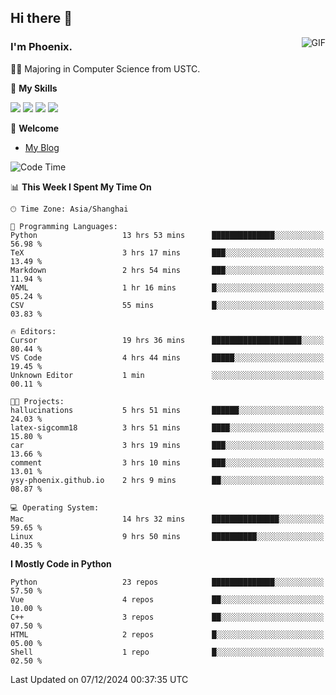 ## Hi there 👋
<img align="right" alt="GIF" src="https://raw.githubusercontent.com/JoeyBling/JoeyBling/master/pic/pusheencode.gif" />

### I'm Phoenix.

👨‍🎓 Majoring in Computer Science from USTC.

🌟 **My Skills**

![](https://img.shields.io/badge/-Python-3e74a2?style=flat-square&logo=Python&logoColor=fff)
![](https://img.shields.io/badge/-C++-9f62a5?style=flat&logo=cplusplus&logoColor=white)
![](https://img.shields.io/badge/-Linux-185886?style=flat-square&logo=Linux&logoColor=fff)
![](https://img.shields.io/badge/-Rust-ff4136?style=flat-square&logo=Rust&logoColor=fff)

💬 **Welcome**

- [My Blog](https://ysy-phoenix.github.io/)

<!--START_SECTION:waka-->
![Code Time](http://img.shields.io/badge/Code%20Time-1%2C007%20hrs%2020%20mins-blue)

📊 **This Week I Spent My Time On** 

```text
🕑︎ Time Zone: Asia/Shanghai

💬 Programming Languages: 
Python                   13 hrs 53 mins      ██████████████░░░░░░░░░░░   56.98 % 
TeX                      3 hrs 17 mins       ███░░░░░░░░░░░░░░░░░░░░░░   13.49 % 
Markdown                 2 hrs 54 mins       ███░░░░░░░░░░░░░░░░░░░░░░   11.94 % 
YAML                     1 hr 16 mins        █░░░░░░░░░░░░░░░░░░░░░░░░   05.24 % 
CSV                      55 mins             █░░░░░░░░░░░░░░░░░░░░░░░░   03.83 % 

🔥 Editors: 
Cursor                   19 hrs 36 mins      ████████████████████░░░░░   80.44 % 
VS Code                  4 hrs 44 mins       █████░░░░░░░░░░░░░░░░░░░░   19.45 % 
Unknown Editor           1 min               ░░░░░░░░░░░░░░░░░░░░░░░░░   00.11 % 

🐱‍💻 Projects: 
hallucinations           5 hrs 51 mins       ██████░░░░░░░░░░░░░░░░░░░   24.03 % 
latex-sigcomm18          3 hrs 51 mins       ████░░░░░░░░░░░░░░░░░░░░░   15.80 % 
car                      3 hrs 19 mins       ███░░░░░░░░░░░░░░░░░░░░░░   13.66 % 
comment                  3 hrs 10 mins       ███░░░░░░░░░░░░░░░░░░░░░░   13.01 % 
ysy-phoenix.github.io    2 hrs 9 mins        ██░░░░░░░░░░░░░░░░░░░░░░░   08.87 % 

💻 Operating System: 
Mac                      14 hrs 32 mins      ███████████████░░░░░░░░░░   59.65 % 
Linux                    9 hrs 50 mins       ██████████░░░░░░░░░░░░░░░   40.35 % 
```

**I Mostly Code in Python** 

```text
Python                   23 repos            ██████████████░░░░░░░░░░░   57.50 % 
Vue                      4 repos             ██░░░░░░░░░░░░░░░░░░░░░░░   10.00 % 
C++                      3 repos             ██░░░░░░░░░░░░░░░░░░░░░░░   07.50 % 
HTML                     2 repos             █░░░░░░░░░░░░░░░░░░░░░░░░   05.00 % 
Shell                    1 repo              █░░░░░░░░░░░░░░░░░░░░░░░░   02.50 % 
```




 Last Updated on 07/12/2024 00:37:35 UTC
<!--END_SECTION:waka-->

<!--
**ysy-phoenix/ysy-phoenix** is a ✨ _special_ ✨ repository because its `README.md` (this file) appears on your GitHub profile.

Here are some ideas to get you started:

- 🔭 I’m currently working on ...
- 🌱 I’m currently learning ...
- 👯 I’m looking to collaborate on ...
- 🤔 I’m looking for help with ...
- 💬 Ask me about ...
- 📫 How to reach me: ...
- 😄 Pronouns: ...
- ⚡ Fun fact: ...
-->
